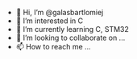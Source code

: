 - 👋 Hi, I’m @galasbartlomiej
- 👀 I’m interested in C
- 🌱 I’m currently learning C, STM32
- 💞️ I’m looking to collaborate on ...
- 📫 How to reach me ...

<!---
galasbartlomiej/galasbartlomiej is a ✨ special ✨ repository because its `README.md` (this file) appears on your GitHub profile.
You can click the Preview link to take a look at your changes.
--->
